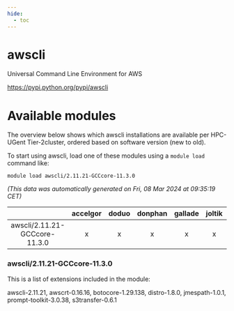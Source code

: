 ```yaml
---
hide:
  - toc
---
```


awscli
======


Universal Command Line Environment for AWS

https://pypi.python.org/pypi/awscli
# Available modules


The overview below shows which awscli installations are available per HPC-UGent Tier-2cluster, ordered based on software version (new to old).

To start using awscli, load one of these modules using a `module load` command like:

```shell
module load awscli/2.11.21-GCCcore-11.3.0
```

*(This data was automatically generated on Fri, 08 Mar 2024 at 09:35:19 CET)*  

| |accelgor|doduo|donphan|gallade|joltik|skitty|
| :---: | :---: | :---: | :---: | :---: | :---: | :---: |
|awscli/2.11.21-GCCcore-11.3.0|x|x|x|x|x|x|


### awscli/2.11.21-GCCcore-11.3.0

This is a list of extensions included in the module:

awscli-2.11.21, awscrt-0.16.16, botocore-1.29.138, distro-1.8.0, jmespath-1.0.1, prompt-toolkit-3.0.38, s3transfer-0.6.1